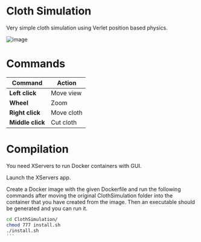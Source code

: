 # Cloth Simulation

Very simple cloth simulation using Verlet position based physics.

![image](https://github.com/johnBuffer/ClothSimulation/blob/main/images/image_1.png)

# Commands

|Command|Action|
|---|---|
|**Left click**|Move view|
|**Wheel**|Zoom|
|**Right click**|Move cloth|
|**Middle click**|Cut cloth|

# Compilation
You need XServers to run Docker containers with GUI.

Launch the XServers app.

Create a Docker image with the given Dockerfile and run the following commands after moving the original ClothSimulation folder into the container that you have created from the image. Then an executable should be generated and you can run it.

```bash
cd ClothSimulation/
chmod 777 install.sh
./install.sh
'''
